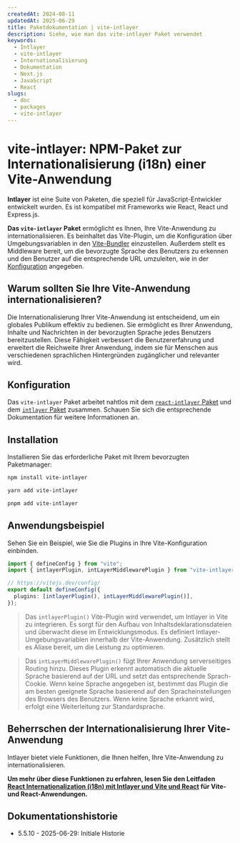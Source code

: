 ```yaml
---
createdAt: 2024-08-11
updatedAt: 2025-06-29
title: Paketdokumentation | vite-intlayer
description: Siehe, wie man das vite-intlayer Paket verwendet
keywords:
  - Intlayer
  - vite-intlayer
  - Internationalisierung
  - Dokumentation
  - Next.js
  - JavaScript
  - React
slugs:
  - doc
  - packages
  - vite-intlayer
---
```


# vite-intlayer: NPM-Paket zur Internationalisierung (i18n) einer Vite-Anwendung

**Intlayer** ist eine Suite von Paketen, die speziell für JavaScript-Entwickler entwickelt wurden. Es ist kompatibel mit Frameworks wie React, React und Express.js.

**Das `vite-intlayer` Paket** ermöglicht es Ihnen, Ihre Vite-Anwendung zu internationalisieren. Es beinhaltet das Vite-Plugin, um die Konfiguration über Umgebungsvariablen in den [Vite-Bundler](https://vitejs.dev/guide/why.html#why-bundle-for-production) einzustellen. Außerdem stellt es Middleware bereit, um die bevorzugte Sprache des Benutzers zu erkennen und den Benutzer auf die entsprechende URL umzuleiten, wie in der [Konfiguration](https://github.com/aymericzip/intlayer/blob/main/docs/docs/de/configuration.md) angegeben.

## Warum sollten Sie Ihre Vite-Anwendung internationalisieren?

Die Internationalisierung Ihrer Vite-Anwendung ist entscheidend, um ein globales Publikum effektiv zu bedienen. Sie ermöglicht es Ihrer Anwendung, Inhalte und Nachrichten in der bevorzugten Sprache jedes Benutzers bereitzustellen. Diese Fähigkeit verbessert die Benutzererfahrung und erweitert die Reichweite Ihrer Anwendung, indem sie für Menschen aus verschiedenen sprachlichen Hintergründen zugänglicher und relevanter wird.

## Konfiguration

Das `vite-intlayer` Paket arbeitet nahtlos mit dem [`react-intlayer` Paket](https://github.com/aymericzip/intlayer/blob/main/docs/docs/de/packages/react-intlayer/index.md) und dem [`intlayer` Paket](https://github.com/aymericzip/intlayer/blob/main/docs/docs/de/packages/intlayer/index.md) zusammen. Schauen Sie sich die entsprechende Dokumentation für weitere Informationen an.

## Installation

Installieren Sie das erforderliche Paket mit Ihrem bevorzugten Paketmanager:

```bash packageManager="npm"
npm install vite-intlayer
```

```bash packageManager="yarn"
yarn add vite-intlayer
```

```bash packageManager="pnpm"
pnpm add vite-intlayer
```

## Anwendungsbeispiel

Sehen Sie ein Beispiel, wie Sie die Plugins in Ihre Vite-Konfiguration einbinden.

```typescript fileName="vite.config.ts"
import { defineConfig } from "vite";
import { intlayerPlugin, intLayerMiddlewarePlugin } from "vite-intlayer";

// https://vitejs.dev/config/
export default defineConfig({
  plugins: [intlayerPlugin(), intLayerMiddlewarePlugin()],
});
```

> Das `intlayerPlugin()` Vite-Plugin wird verwendet, um Intlayer in Vite zu integrieren. Es sorgt für den Aufbau von Inhaltsdeklarationsdateien und überwacht diese im Entwicklungsmodus. Es definiert Intlayer-Umgebungsvariablen innerhalb der Vite-Anwendung. Zusätzlich stellt es Aliase bereit, um die Leistung zu optimieren.

> Das `intLayerMiddlewarePlugin()` fügt Ihrer Anwendung serverseitiges Routing hinzu. Dieses Plugin erkennt automatisch die aktuelle Sprache basierend auf der URL und setzt das entsprechende Sprach-Cookie. Wenn keine Sprache angegeben ist, bestimmt das Plugin die am besten geeignete Sprache basierend auf den Spracheinstellungen des Browsers des Benutzers. Wenn keine Sprache erkannt wird, erfolgt eine Weiterleitung zur Standardsprache.

## Beherrschen der Internationalisierung Ihrer Vite-Anwendung

Intlayer bietet viele Funktionen, die Ihnen helfen, Ihre Vite-Anwendung zu internationalisieren.

**Um mehr über diese Funktionen zu erfahren, lesen Sie den Leitfaden [React Internationalization (i18n) mit Intlayer und Vite und React](https://github.com/aymericzip/intlayer/blob/main/docs/docs/de/intlayer_with_vite+react.md) für Vite- und React-Anwendungen.**

## Dokumentationshistorie

- 5.5.10 - 2025-06-29: Initiale Historie
